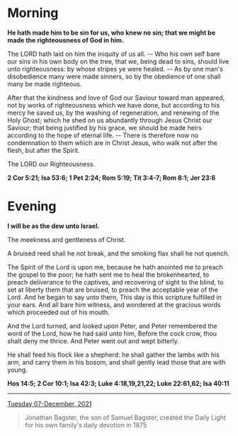 # Morning

**He hath made him to be sin for us, who knew no sin; that we might be made the righteousness of God in him.**
 
The LORD hath laid on him the iniquity of us all. -- Who his own self bare our sins in his own body on the tree, that we, being dead to sins, should live unto righteousness: by whose stripes ye were healed. -- As by one man's disobedience many were made sinners, so by the obedience of one shall many be made righteous.
 
After that the kindness and love of God our Saviour toward man appeared, not by works of righteousness which we have done, but according to his mercy he saved us, by the washing of regeneration, and renewing of the Holy Ghost; which he shed on us abundantly through Jesus Christ our Saviour; that being justified by his grace, we should be made heirs according to the hope of eternal life. -- There is therefore now no condemnation to them which are in Christ Jesus, who walk not after the flesh, but after the Spirit.
 
The LORD our Righteousness.  

**2 Cor 5:21; Isa 53:6; 1 Pet 2:24; Rom 5:19; Tit 3:4-7; Rom 8:1; Jer 23:6**

# Evening

**I will be as the dew unto Israel.**
 
The meekness and gentleness of Christ.
 
A bruised reed shall he not break, and the smoking flax shall he not quench.
 
The Spirit of the Lord is upon me, because he hath anointed me to preach the gospel to the poor; he hath sent me to heal the brokenhearted, to preach deliverance to the captives, and recovering of sight to the blind, to set at liberty them that are bruised, to preach the acceptable year of the Lord. And he began to say unto thern, This day is this scripture fulfilled in your ears. And all bare him witness, and wondered at the gracious words which proceeded out of his mouth.
 
And the Lord turned, and looked upon Peter, and Peter remembered the word of the Lord, how he had said unto him, Before the cock crow, thou shalt deny me thrice. And Peter went out and wept bitterly.
 
He shall feed his flock like a shepherd: he shall gather the lambs with his arm, and carry them in his bosom, and shall gently lead those that are with young.  

**Hos 14:5; 2 Cor 10:1; Isa 42:3; Luke 4:18,19,21,22; Luke 22:61,62; Isa 40:11**

---

[Tuesday 07-December, 2021](https://t.me/s/daily_light)

> Jonathan Bagster, the son of Samuel Bagster, created the Daily Light for his own family's daily devotion in 1875

